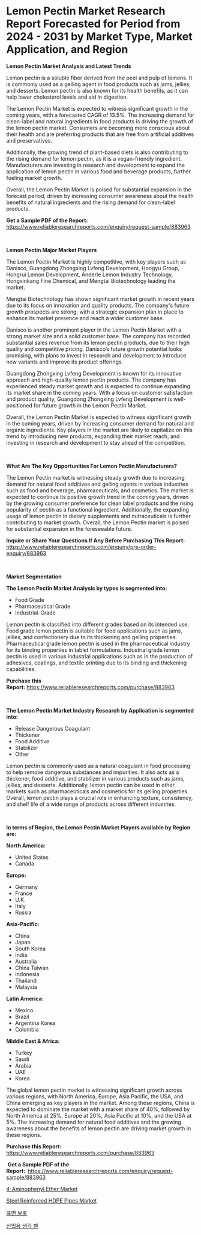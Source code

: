 <p><h1>Lemon Pectin Market Research Report Forecasted for Period from 2024 -  2031 by Market Type, Market Application, and Region</h1></p><p><strong>Lemon Pectin Market Analysis and Latest Trends</strong></p>
<p><p>Lemon pectin is a soluble fiber derived from the peel and pulp of lemons. It is commonly used as a gelling agent in food products such as jams, jellies, and desserts. Lemon pectin is also known for its health benefits, as it can help lower cholesterol levels and aid in digestion.</p><p>The Lemon Pectin Market is expected to witness significant growth in the coming years, with a forecasted CAGR of 13.5%. The increasing demand for clean-label and natural ingredients in food products is driving the growth of the lemon pectin market. Consumers are becoming more conscious about their health and are preferring products that are free from artificial additives and preservatives.</p><p>Additionally, the growing trend of plant-based diets is also contributing to the rising demand for lemon pectin, as it is a vegan-friendly ingredient. Manufacturers are investing in research and development to expand the application of lemon pectin in various food and beverage products, further fueling market growth.</p><p>Overall, the Lemon Pectin Market is poised for substantial expansion in the forecast period, driven by increasing consumer awareness about the health benefits of natural ingredients and the rising demand for clean-label products.</p></p>
<p><strong>Get a Sample PDF of the Report:&nbsp;</strong> <a href="https://www.reliableresearchreports.com/enquiry/request-sample/883963">https://www.reliableresearchreports.com/enquiry/request-sample/883963</a></p>
<p>&nbsp;</p>
<p><strong>Lemon Pectin Major Market Players</strong></p>
<p><p>The Lemon Pectin Market is highly competitive, with key players such as Danisco, Guangdong Zhongxing Lvfeng Development, Hongyu Group, Hongrui Lemon Development, Anderle Lemon Industry Technology, Hongxinkang Fine Chemical, and Mengtai Biotechnology leading the market. </p><p>Mengtai Biotechnology has shown significant market growth in recent years due to its focus on innovation and quality products. The company's future growth prospects are strong, with a strategic expansion plan in place to enhance its market presence and reach a wider customer base. </p><p>Danisco is another prominent player in the Lemon Pectin Market with a strong market size and a solid customer base. The company has recorded substantial sales revenue from its lemon pectin products, due to their high quality and competitive pricing. Danisco’s future growth potential looks promising, with plans to invest in research and development to introduce new variants and improve its product offerings.</p><p>Guangdong Zhongxing Lvfeng Development is known for its innovative approach and high-quality lemon pectin products. The company has experienced steady market growth and is expected to continue expanding its market share in the coming years. With a focus on customer satisfaction and product quality, Guangdong Zhongxing Lvfeng Development is well-positioned for future growth in the Lemon Pectin Market. </p><p>Overall, the Lemon Pectin Market is expected to witness significant growth in the coming years, driven by increasing consumer demand for natural and organic ingredients. Key players in the market are likely to capitalize on this trend by introducing new products, expanding their market reach, and investing in research and development to stay ahead of the competition.</p></p>
<p>&nbsp;</p>
<p><strong>What Are The Key Opportunities For Lemon Pectin Manufacturers?</strong></p>
<p><p>The Lemon Pectin market is witnessing steady growth due to increasing demand for natural food additives and gelling agents in various industries such as food and beverage, pharmaceuticals, and cosmetics. The market is expected to continue its positive growth trend in the coming years, driven by the growing consumer preference for clean label products and the rising popularity of pectin as a functional ingredient. Additionally, the expanding usage of lemon pectin in dietary supplements and nutraceuticals is further contributing to market growth. Overall, the Lemon Pectin market is poised for substantial expansion in the foreseeable future.</p></p>
<p><strong>Inquire or Share Your Questions If Any Before Purchasing This Report:</strong> <a href="https://www.reliableresearchreports.com/enquiry/pre-order-enquiry/883963">https://www.reliableresearchreports.com/enquiry/pre-order-enquiry/883963</a></p>
<p>&nbsp;</p>
<p><strong>Market Segmentation</strong></p>
<p><strong>The Lemon Pectin Market Analysis by types is segmented into:</strong></p>
<p><ul><li>Food Grade</li><li>Pharmaceutical Grade</li><li>Industrial-Grade</li></ul></p>
<p><p>Lemon pectin is classified into different grades based on its intended use. Food grade lemon pectin is suitable for food applications such as jams, jellies, and confectionery due to its thickening and gelling properties. Pharmaceutical grade lemon pectin is used in the pharmaceutical industry for its binding properties in tablet formulations. Industrial grade lemon pectin is used in various industrial applications such as in the production of adhesives, coatings, and textile printing due to its binding and thickening capabilities.</p></p>
<p><strong>Purchase this Report:&nbsp;</strong><a href="https://www.reliableresearchreports.com/purchase/883963">https://www.reliableresearchreports.com/purchase/883963</a></p>
<p>&nbsp;</p>
<p><strong>The Lemon Pectin Market Industry Research by Application is segmented into:</strong></p>
<p><ul><li>Release Dangerous Coagulant</li><li>Thickener</li><li>Food Additive</li><li>Stabilizer</li><li>Other</li></ul></p>
<p><p>Lemon pectin is commonly used as a natural coagulant in food processing to help remove dangerous substances and impurities. It also acts as a thickener, food additive, and stabilizer in various products such as jams, jellies, and desserts. Additionally, lemon pectin can be used in other markets such as pharmaceuticals and cosmetics for its gelling properties. Overall, lemon pectin plays a crucial role in enhancing texture, consistency, and shelf life of a wide range of products across different industries.</p></p>
<p>&nbsp;</p>
<p><strong>In terms of Region, the Lemon Pectin Market Players available by Region are:</strong></p>
<p>
    <p> <strong> North America: </strong>
        <ul>
            <li>United States</li>
            <li>Canada</li>
        </ul>
        </p> 
    <p> <strong> Europe: </strong>
        <ul>
            <li>Germany</li>
            <li>France</li>
            <li>U.K.</li>
            <li>Italy</li>
            <li>Russia</li>
        </ul>
        </p> 
    <p> <strong> Asia-Pacific: </strong>
        <ul>
            <li>China</li>
            <li>Japan</li>
            <li>South Korea</li>
            <li>India</li>
            <li>Australia</li>
            <li>China Taiwan</li>
            <li>Indonesia</li>
            <li>Thailand</li>
            <li>Malaysia</li>
        </ul>
        </p> 
    <p> <strong> Latin America: </strong>
        <ul>
            <li>Mexico</li>
            <li>Brazil</li>
            <li>Argentina Korea</li>
            <li>Colombia</li>
        </ul>
        </p> 
    <p> <strong> Middle East & Africa: </strong>
        <ul>
            <li>Turkey</li>
            <li>Saudi</li>
            <li>Arabia</li>
            <li>UAE</li>
            <li>Korea</li>
        </ul>
    </p>
    </p>
<p><p>The global lemon pectin market is witnessing significant growth across various regions, with North America, Europe, Asia Pacific, the USA, and China emerging as key players in the market. Among these regions, China is expected to dominate the market with a market share of 40%, followed by North America at 25%, Europe at 20%, Asia Pacific at 10%, and the USA at 5%. The increasing demand for natural food additives and the growing awareness about the benefits of lemon pectin are driving market growth in these regions.</p></p>
<p><strong>Purchase this Report: </strong><a href="https://www.reliableresearchreports.com/purchase/883963">https://www.reliableresearchreports.com/purchase/883963</a></p>
<p>&nbsp;<strong>Get a Sample PDF of the Report:&nbsp;&nbsp;</strong><a href="https://www.reliableresearchreports.com/enquiry/request-sample/883963">https://www.reliableresearchreports.com/enquiry/request-sample/883963</a></p>
<p><strong></strong></p>
<p><p><a href="https://github.com/eeaveuhhh/Market-Research-Report-List-1/blob/main/4-aminophenyl-ether-market.md">4-Aminophenyl Ether Market</a></p><p><a href="https://github.com/brentleyjimmiealvaradoz4l1rea/Market-Research-Report-List-1/blob/main/steel-reinforced-hdpe-pipes-market.md">Steel Reinforced HDPE Pipes Market</a></p><p><a href="https://medium.com/@fabiancobuc20222022/%ED%91%9C%EB%A9%B4-%EB%B3%B4%ED%98%B8-%EC%8B%9C%EC%9E%A5-%EC%A1%B0%EC%82%AC-%EB%B3%B4%EA%B3%A0%EC%84%9C-%EA%B7%B8-%EC%97%AD%EC%82%AC-%EB%B0%8F-2024%EB%85%84%EB%B6%80%ED%84%B0-2031%EB%85%84%EA%B9%8C%EC%A7%80%EC%9D%98-%EC%98%88%EC%B8%A1-173cd90472a6">표면 보호</a></p><p><a href="https://medium.com/@bruiser75687/%EC%82%B0%EC%97%85-%EB%83%89%EA%B0%81-%ED%8C%AC-%EC%8B%9C%EC%9E%A5-%EC%A1%B0%EC%82%AC-%EB%B3%B4%EA%B3%A0%EC%84%9C-%EA%B7%B8-%EC%97%AD%EC%82%AC-%EB%B0%8F-2024%EB%85%84%EB%B6%80%ED%84%B0-2031%EB%85%84%EA%B9%8C%EC%A7%80%EC%9D%98-%EC%98%88%EC%B8%A1-ba8c45375605">산업용 냉각 팬</a></p></p>